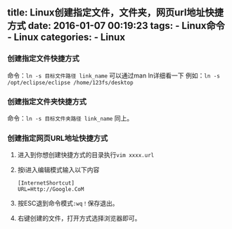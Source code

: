 title: Linux创建指定文件，文件夹，网页url地址快捷方式
date: 2016-01-07 00:19:23
tags:
	- Linux命令
	- Linux
categories:
	- Linux
---

### 创建指定文件快捷方式
命令：`ln -s 目标文件路径 link_name`
可以通过man ln详细看一下
例如：`ln -s /opt/eclipse/eclipse /home/123fs/desktop`

### 创建指定文件夹快捷方式
命令：`ln -s 目标文件夹路径 link_name`
同上。

### 创建指定网页URL地址快捷方式

1. 进入到你想创建快捷方式的目录执行`vim xxxx.url`
2. 按i进入编辑模式输入以下内容
    
    ```
    [InternetShortcut]
    URL=Http://Google.CoM
    ```
3. 按ESC退到命令模式`:wq！`保存退出。
4. 右键创建的文件，打开方式选择浏览器即可。